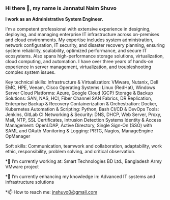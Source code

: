 ### Hi there 👋, my name is Jannatul Naim Shuvo

**I work as an Administrative System Engineer.**

I'm a competent professional with extensive experience in designing, deploying, and managing enterprise IT infrastructure across on-premises and cloud environments. My expertise includes system administration, network configuration, IT security, and disaster recovery planning, ensuring system reliability, scalability, optimized performance, and secure IT ecosystems. Also spans high-performance storage solutions, virtualization, cloud computing, and automation. I have over three years of hands-on experience in server management, virtualization, and troubleshooting complex system issues.

Key technical skills:
Infrastructure & Virtualization: VMware, Nutanix, Dell EMC, HPE, Veeam, Cisco
Operating Systems: Linux (RedHat), Windows Server
Cloud Platforms: Azure, Google Cloud (GCP)
Storage & Backup Solutions: SAN, NAS, HCI, Fiber Channel SAN Fabrics, DR Replication, Enterprise Backup & Recovery
Containerization & Orchestration: Docker, Kubernetes
Automation & Scripting: Python, Bash
CI/CD & DevOps Tools: Jenkins, GitLab CI
Networking & Security: DNS, DHCP, Web Server, Proxy, Mail, NTP, SSL Certificates, Intrusion Detection Systems
Identity & Access Management: OpenLDAP, Active Directory, Single Sign-On (SSO) with SAML and OAuth
Monitoring & Logging: PRTG, Nagios, ManageEngine OpManager

Soft skills:
Communication, teamwork and collaboration, adaptability, work ethic, responsibility, problem solving, and critical observation.


*🔭 I’m currently working at: Smart Technologies BD Ltd., Bangladesh Army VMware project

*🌱 I’m currently enhancing my knowledge in: Advanced IT systems and infrastructure solutions

*📫 How to reach me: jnshuvo0@gmail.com


